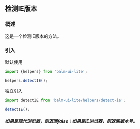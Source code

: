 ## 检测IE版本

### 概述

这是一个检测IE版本的方法。

### 引入

默认使用
```js
import {helpers} from 'balm-ui-lite';

helpers.detectIE();
```

独立引入
```js
import detectIE from 'balm-ui-lite/helpers/detect-ie';

detectIE();
```

##### 如果是现代浏览器，则返回false；如果是IE浏览器，则返回版本号。
